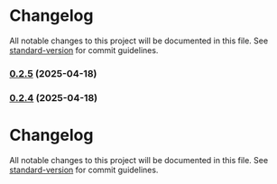 # Changelog

All notable changes to this project will be documented in this file. See [standard-version](https://github.com/conventional-changelog/standard-version) for commit guidelines.

### [0.2.5](https://github.com/NotMarra/NotLib/compare/v0.2.4...v0.2.5) (2025-04-18)

### [0.2.4](https://github.com/NotMarra/NotLib/compare/v0.2.3...v0.2.4) (2025-04-18)

# Changelog

All notable changes to this project will be documented in this file. See [standard-version](https://github.com/conventional-changelog/standard-version) for commit guidelines.
